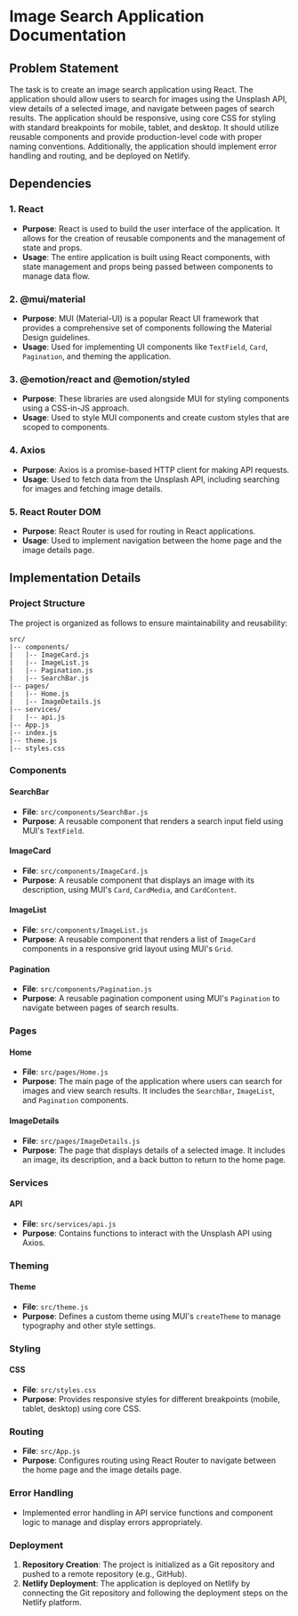# Image Search Application Documentation

## Problem Statement

The task is to create an image search application using React. The application should allow users to search for images using the Unsplash API, view details of a selected image, and navigate between pages of search results. The application should be responsive, using core CSS for styling with standard breakpoints for mobile, tablet, and desktop. It should utilize reusable components and provide production-level code with proper naming conventions. Additionally, the application should implement error handling and routing, and be deployed on Netlify.

## Dependencies

### 1. React
- **Purpose**: React is used to build the user interface of the application. It allows for the creation of reusable components and the management of state and props.
- **Usage**: The entire application is built using React components, with state management and props being passed between components to manage data flow.

### 2. @mui/material
- **Purpose**: MUI (Material-UI) is a popular React UI framework that provides a comprehensive set of components following the Material Design guidelines.
- **Usage**: Used for implementing UI components like `TextField`, `Card`, `Pagination`, and theming the application.

### 3. @emotion/react and @emotion/styled
- **Purpose**: These libraries are used alongside MUI for styling components using a CSS-in-JS approach.
- **Usage**: Used to style MUI components and create custom styles that are scoped to components.

### 4. Axios
- **Purpose**: Axios is a promise-based HTTP client for making API requests.
- **Usage**: Used to fetch data from the Unsplash API, including searching for images and fetching image details.

### 5. React Router DOM
- **Purpose**: React Router is used for routing in React applications.
- **Usage**: Used to implement navigation between the home page and the image details page.

## Implementation Details

### Project Structure
The project is organized as follows to ensure maintainability and reusability:

```
src/
|-- components/
|   |-- ImageCard.js
|   |-- ImageList.js
|   |-- Pagination.js
|   |-- SearchBar.js
|-- pages/
|   |-- Home.js
|   |-- ImageDetails.js
|-- services/
|   |-- api.js
|-- App.js
|-- index.js
|-- theme.js
|-- styles.css
```

### Components

#### SearchBar
- **File**: `src/components/SearchBar.js`
- **Purpose**: A reusable component that renders a search input field using MUI's `TextField`.

#### ImageCard
- **File**: `src/components/ImageCard.js`
- **Purpose**: A reusable component that displays an image with its description, using MUI's `Card`, `CardMedia`, and `CardContent`.

#### ImageList
- **File**: `src/components/ImageList.js`
- **Purpose**: A reusable component that renders a list of `ImageCard` components in a responsive grid layout using MUI's `Grid`.

#### Pagination
- **File**: `src/components/Pagination.js`
- **Purpose**: A reusable pagination component using MUI's `Pagination` to navigate between pages of search results.

### Pages

#### Home
- **File**: `src/pages/Home.js`
- **Purpose**: The main page of the application where users can search for images and view search results. It includes the `SearchBar`, `ImageList`, and `Pagination` components.

#### ImageDetails
- **File**: `src/pages/ImageDetails.js`
- **Purpose**: The page that displays details of a selected image. It includes an image, its description, and a back button to return to the home page.

### Services

#### API
- **File**: `src/services/api.js`
- **Purpose**: Contains functions to interact with the Unsplash API using Axios.

### Theming

#### Theme
- **File**: `src/theme.js`
- **Purpose**: Defines a custom theme using MUI's `createTheme` to manage typography and other style settings.

### Styling

#### CSS
- **File**: `src/styles.css`
- **Purpose**: Provides responsive styles for different breakpoints (mobile, tablet, desktop) using core CSS.

### Routing

- **File**: `src/App.js`
- **Purpose**: Configures routing using React Router to navigate between the home page and the image details page.

### Error Handling
- Implemented error handling in API service functions and component logic to manage and display errors appropriately.

### Deployment
1. **Repository Creation**: The project is initialized as a Git repository and pushed to a remote repository (e.g., GitHub).
2. **Netlify Deployment**: The application is deployed on Netlify by connecting the Git repository and following the deployment steps on the Netlify platform.
